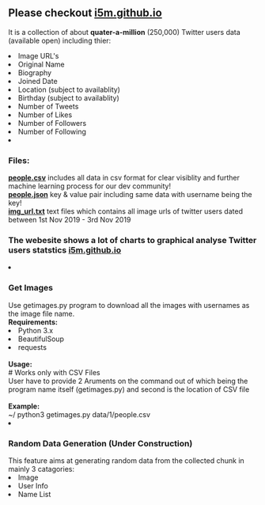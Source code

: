 <h2>Please checkout <a href="https://i5m.github.io" target="_BLANK">i5m.github.io</a></h2>

It is a collection of about <b>quater-a-million</b> (250,000) Twitter users data (available open) including thier:<br/>
<li>Image URL's</li>
<li>Original Name</li>
<li>Biography</li>
<li>Joined Date</li>
<li>Location (subject to availablity)</li>
<li>Birthday (subject to availablity)</li>
<li>Number of Tweets</li>
<li>Number of Likes</li>
<li>Number of Followers</li>
<li>Number of Following</li>

<li>
    <h3>Files:</h3>
    <b><a href="https://github.com/i5m/i5m.github.io/blob/master/data/people.csv">people.csv</a></b> includes all data in csv format for clear visiblity and further machine learning process for our dev community! <br/>
    <b><a href="https://github.com/i5m/i5m.github.io/blob/master/data/people.json">people.json</a></b> key & value pair including same data with username being the key! <br/>
    <b><a href="https://github.com/i5m/i5m.github.io/blob/master/data/img_url.txt">img_url.txt</a></b> text files which contains all image urls of twitter users dated between 1st Nov 2019 - 3rd Nov 2019
</li>

<h3>The webesite shows a lot of charts to graphical analyse Twitter users statstics <a href="https://i5m.github.io" target="_BLANK">i5m.github.io</a></h3>

<li>
    <h3>Get Images</h3>
    Use getimages.py program to download all the images with usernames as the image file name.<br/>
    <b>Requirements:</b><br/>
    <li>Python 3.x</li>
    <li>BeautifulSoup</li>
    <li>requests</li><br/>
    <b>Usage:</b><br/>
    #  Works only with CSV Files<br/>
    User have to provide 2 Aruments on the command out of which being the program name itself (getimages.py) and second is the location of CSV file<br/><br/>
    <b>Example:</b><br/>
    ~/ python3 getimages.py data/1/people.csv
</li>

<li>
    <h3>Random Data Generation (Under Construction)</h3>
    This feature aims at generating random data from the collected chunk in mainly 3 catagories:
    <li>Image</li>
    <li>User Info</li>
    <li>Name List</li>
</li>
